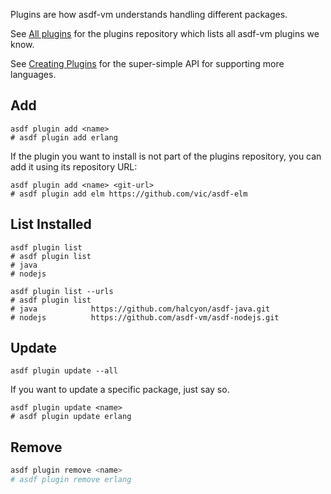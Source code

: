 Plugins are how asdf-vm understands handling different packages.

See [All plugins](plugins-all) for the plugins repository which lists all asdf-vm plugins we know.

See [Creating Plugins](plugins-create) for the super-simple API for supporting more languages.

## Add

```shell
asdf plugin add <name>
# asdf plugin add erlang
```

If the plugin you want to install is not part of the plugins repository, you
can add it using its repository URL:

```shell
asdf plugin add <name> <git-url>
# asdf plugin add elm https://github.com/vic/asdf-elm
```

## List Installed

```shell
asdf plugin list
# asdf plugin list
# java
# nodejs
```

```shell
asdf plugin list --urls
# asdf plugin list
# java            https://github.com/halcyon/asdf-java.git
# nodejs          https://github.com/asdf-vm/asdf-nodejs.git
```

## Update

```shell
asdf plugin update --all
```

If you want to update a specific package, just say so.

```shell
asdf plugin update <name>
# asdf plugin update erlang
```

## Remove

```bash
asdf plugin remove <name>
# asdf plugin remove erlang
```

